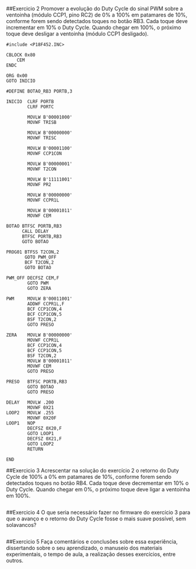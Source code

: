 ##Exercicio 2
Promover a evolução do Duty Cycle do sinal PWM sobre a ventoinha (módulo CCP1, pino RC2) de 0% a 100% em
patamares de 10%, conforme forem sendo detectados toques no botão RB3. Cada toque deve incrementar em
10% o Duty Cycle. Quando chegar em 100%, o próximo toque deve desligar a ventoinha (módulo CCP1
desligado).

```assembly
#include <P18F452.INC>

CBLOCK 0x80
	CEM
ENDC

ORG 0x00
GOTO INICIO

#DEFINE BOTAO_RB3 PORTB,3

INICIO  CLRF PORTB
	    CLRF PORTC
		
		MOVLW B'00001000'
		MOVWF TRISB
	
		MOVLW B'00000000'
		MOVWF TRISC
	
		MOVLW B'00001100'
		MOVWF CCP1CON

		MOVLW B'00000001'
		MOVWF T2CON

		MOVLW B'11111001'
		MOVWF PR2

        MOVLW B'00000000'
	    MOVWF CCPR1L
		
		MOVLW B'00001011'
		MOVWF CEM

BOTAO BTFSC PORTB,RB3
	  CALL DELAY
      BTFSC PORTB,RB3
	  GOTO BOTAO	  
		
PROG01 BTFSS T2CON,2
	   GOTO PWM_OFF
	   BCF T2CON,2
	   GOTO BOTAO
	   
PWM_OFF DECFSZ CEM,F
		GOTO PWM
		GOTO ZERA

PWM     MOVLW B'00011001'
	    ADDWF CCPR1L,F	
	    BCF CCP1CON,4
	    BCF CCP1CON,5
		BSF T2CON,2	
		GOTO PRESO
       
ZERA    MOVLW B'00000000'
	    MOVWF CCPR1L
		BCF CCP1CON,4
	    BCF CCP1CON,5
		BSF T2CON,2	
		MOVLW B'00001011'
		MOVWF CEM	
		GOTO PRESO
		
PRESO	BTFSC PORTB,RB3
		GOTO BOTAO
		GOTO PRESO

DELAY   MOVLW .200
        MOVWF 0X21
LOOP2   MOVLW .255
        MOVWF 0X20F
LOOP1   NOP
        DECFSZ 0X20,F
        GOTO LOOP1   
        DECFSZ 0X21,F
        GOTO LOOP2
        RETURN
				
END
```

##Exercicio 3
Acrescentar na solução do exercício 2 o retorno do Duty Cycle de 100% a 0% em patamares de 10%, conforme
forem sendo detectados toques no botão RB4. Cada toque deve decrementar em 10% o Duty Cycle. Quando
chegar em 0%, o próximo toque deve ligar a ventoinha em 100%.

```assembly
```

##Exercicio 4
O que seria necessário fazer no firmware do exercício 3 para que o avanço e o retorno do Duty Cycle fosse o mais
suave possível, sem solavancos?

```assembly
```

##Exercicio 5
Faça comentários e conclusões sobre essa experiência, dissertando sobre o seu aprendizado, o manuseio dos
materiais experimentais, o tempo de aula, a realização desses exercícios, entre outros.

```assembly
```
